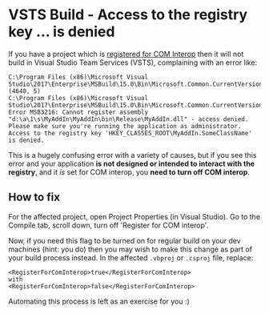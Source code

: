 # VSTS Build - Access to the registry key ... is denied

If you have a project which is [registered for COM Interop][com-interop] then it will not build in Visual Studio Team Services (VSTS), complaining with an error like:

	C:\Program Files (x86)\Microsoft Visual Studio\2017\Enterprise\MSBuild\15.0\Bin\Microsoft.Common.CurrentVersion.targets (4640, 5)
	C:\Program Files (x86)\Microsoft Visual Studio\2017\Enterprise\MSBuild\15.0\Bin\Microsoft.Common.CurrentVersion.targets(4640,5): Error MSB3216: Cannot register assembly "d:\a\1\s\MyAddIn\MyAddIn\bin\Release\MyAddIn.dll" - access denied. Please make sure you're running the application as administrator. Access to the registry key 'HKEY_CLASSES_ROOT\MyAddIn.SomeClassName' is denied.

This is a hugely confusing error with a variety of causes, but if you see this error and your application **is not designed or intended to interact with the registry**, and it *is* set for COM interop, you **need to turn off COM interop**.

## How to fix

For the affected project, open Project Properties (in Visual Studio). Go to the Compile tab, scroll down, turn off 'Register for COM interop'.

Now, if you need this flag to be turned on for regular build on your dev machines (hint: you do) then you may wish to make this change as part of your build process instead. In the affected `.vbproj` or `.csproj` file, replace:

	<RegisterForComInterop>true</RegisterForComInterop>
	with
	<RegisterForComInterop>false</RegisterForComInterop>

Automating this process is left as an exercise for you :)

[com-interop]: ./add-a-reference-to-vsto-project-from-vba-editor